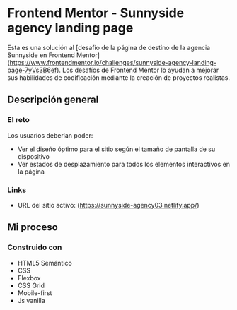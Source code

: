 # Frontend Mentor - Sunnyside agency landing page 

Esta es una solución al [desafío de la página de destino de la agencia Sunnyside en Frontend Mentor] (https://www.frontendmentor.io/challenges/sunnyside-agency-landing-page-7yVs3B6ef). Los desafíos de Frontend Mentor lo ayudan a mejorar sus habilidades de codificación mediante la creación de proyectos realistas.


## Descripción general

### El reto

Los usuarios deberían poder:

- Ver el diseño óptimo para el sitio según el tamaño de pantalla de su dispositivo
- Ver estados de desplazamiento para todos los elementos interactivos en la página

### Links

- URL del sitio activo: (https://sunnyside-agency03.netlify.app/)

## Mi proceso

### Construido con

- HTML5 Semántico 
- CSS 
- Flexbox
- CSS Grid
- Mobile-first
- Js vanilla


